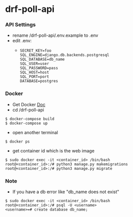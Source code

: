 # drf-poll-api


### API Settings
- rename /drf-poll-api/.env.example to .env
- edit .env:
  - ```
    SECRET_KEY=foo
    SQL_ENGINE=django.db.backends.postgresql
    SQL_DATABASE=db_name
    SQL_USER=user
    SQL_PASSWORD=pass
    SQL_HOST=host
    SQL_PORT=port
    DATABASE=postgres
    ```

### Docker
* Get Docker [Doc](https://docs.docker.com/get-docker/)
* cd /drf-poll-api

```console
$ docker-compose build
$ docker-compose up
```
* open another terminal

```console
$ docker ps
```
* get container id which is the web image

```console
$ sudo docker exec -it <container_id> /bin/bash
root@<container_id>:/# python3 manage.py makemigrations
root@<container_id>:/# python3 manage.py migrate
```

### Note
* If you have a db error like "db_name does not exist"

```console
$ sudo docker exec -it <container_id> /bin/bash
root@<container_id>:/# psql -U <username>
<username>=# create database db_name;
```
